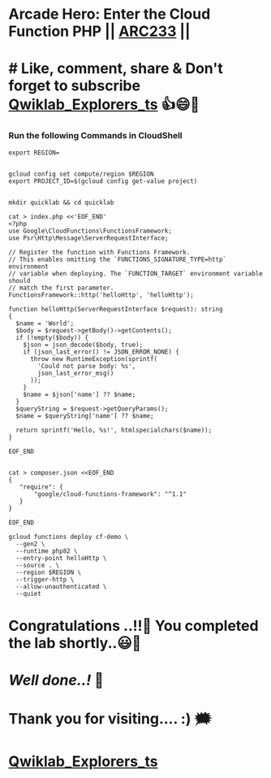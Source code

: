 # Arcade Hero: Enter the Cloud Function PHP || [ARC233]([https://www.cloudskillsboost.google/focuses/98842?parent=catalog](https://www.cloudskillsboost.google/focuses/98839?catalog_rank=%7B%22rank%22%3A1%2C%22num_filters%22%3A0%2C%22has_search%22%3Atrue%7D&parent=catalog&search_id=34941169)) ||

# # Like, comment, share & Don't forget to subscribe [Qwiklab_Explorers_ts](https://youtube.com/@titashshil?si=RgamNu1dc9jVIbJN) 👍😄🤝

### Run the following Commands in CloudShell

```
export REGION=
```
```

gcloud config set compute/region $REGION
export PROJECT_ID=$(gcloud config get-value project)


mkdir quicklab && cd quicklab

cat > index.php <<'EOF_END'
<?php
use Google\CloudFunctions\FunctionsFramework;
use Psr\Http\Message\ServerRequestInterface;

// Register the function with Functions Framework.
// This enables omitting the `FUNCTIONS_SIGNATURE_TYPE=http` environment
// variable when deploying. The `FUNCTION_TARGET` environment variable should
// match the first parameter.
FunctionsFramework::http('helloHttp', 'helloHttp');

function helloHttp(ServerRequestInterface $request): string
{
  $name = 'World';
  $body = $request->getBody()->getContents();
  if (!empty($body)) {
    $json = json_decode($body, true);
    if (json_last_error() != JSON_ERROR_NONE) {
      throw new RuntimeException(sprintf(
        'Could not parse body: %s',
        json_last_error_msg()
      ));
    }
    $name = $json['name'] ?? $name;
  }
  $queryString = $request->getQueryParams();
  $name = $queryString['name'] ?? $name;

  return sprintf('Hello, %s!', htmlspecialchars($name));
}

EOF_END


cat > composer.json <<EOF_END
{
   "require": {
       "google/cloud-functions-framework": "^1.1"
   }
}

EOF_END

gcloud functions deploy cf-demo \
  --gen2 \
  --runtime php82 \
  --entry-point helloHttp \
  --source . \
  --region $REGION \
  --trigger-http \
  --allow-unauthenticated \
  --quiet
```

# Congratulations ..!!🎉  You completed the lab shortly..😃💯

# *Well done..!* 👏

# Thank you for visiting.... :) 🗯️

# [Qwiklab_Explorers_ts](https://youtube.com/@titashshil?si=RgamNu1dc9jVIbJN)
